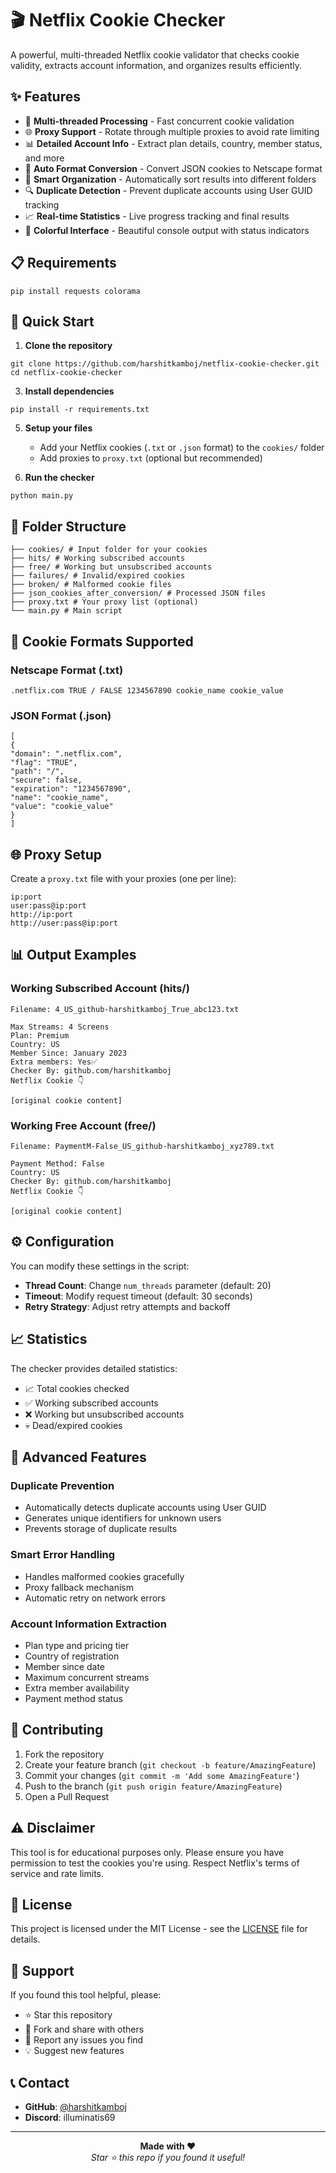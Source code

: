 # 🎬 Netflix Cookie Checker

A powerful, multi-threaded Netflix cookie validator that checks cookie validity, extracts account information, and organizes results efficiently.

## ✨ Features

- 🚀 **Multi-threaded Processing** - Fast concurrent cookie validation
- 🌐 **Proxy Support** - Rotate through multiple proxies to avoid rate limiting
- 📊 **Detailed Account Info** - Extract plan details, country, member status, and more
- 🔄 **Auto Format Conversion** - Convert JSON cookies to Netscape format
- 📁 **Smart Organization** - Automatically sort results into different folders
- 🔍 **Duplicate Detection** - Prevent duplicate accounts using User GUID tracking
- 📈 **Real-time Statistics** - Live progress tracking and final results
- 🎨 **Colorful Interface** - Beautiful console output with status indicators

## 📋 Requirements

```
pip install requests colorama
```

## 🚀 Quick Start

1. **Clone the repository**
```
git clone https://github.com/harshitkamboj/netflix-cookie-checker.git
cd netflix-cookie-checker
```

3. **Install dependencies**
```
pip install -r requirements.txt
```

5. **Setup your files**
   - Add your Netflix cookies (`.txt` or `.json` format) to the `cookies/` folder
   - Add proxies to `proxy.txt` (optional but recommended)

6. **Run the checker**
```
python main.py
```

## 📁 Folder Structure

```
├── cookies/ # Input folder for your cookies
├── hits/ # Working subscribed accounts
├── free/ # Working but unsubscribed accounts
├── failures/ # Invalid/expired cookies
├── broken/ # Malformed cookie files
├── json_cookies_after_conversion/ # Processed JSON files
├── proxy.txt # Your proxy list (optional)
└── main.py # Main script
```

## 🍪 Cookie Formats Supported

### Netscape Format (.txt)
`.netflix.com TRUE / FALSE 1234567890 cookie_name cookie_value`

### JSON Format (.json)
```
[
{
"domain": ".netflix.com",
"flag": "TRUE",
"path": "/",
"secure": false,
"expiration": "1234567890",
"name": "cookie_name",
"value": "cookie_value"
}
]
```

## 🌐 Proxy Setup

Create a `proxy.txt` file with your proxies (one per line):

```
ip:port
user:pass@ip:port
http://ip:port
http://user:pass@ip:port
```

## 📊 Output Examples

### Working Subscribed Account (hits/)
```
Filename: 4_US_github-harshitkamboj_True_abc123.txt

Max Streams: 4 Screens
Plan: Premium
Country: US
Member Since: January 2023
Extra members: Yes✅
Checker By: github.com/harshitkamboj
Netflix Cookie 👇

[original cookie content]
```

### Working Free Account (free/)
```
Filename: PaymentM-False_US_github-harshitkamboj_xyz789.txt

Payment Method: False
Country: US
Checker By: github.com/harshitkamboj
Netflix Cookie 👇

[original cookie content]
```

## ⚙️ Configuration

You can modify these settings in the script:

- **Thread Count**: Change `num_threads` parameter (default: 20)
- **Timeout**: Modify request timeout (default: 30 seconds)
- **Retry Strategy**: Adjust retry attempts and backoff

## 📈 Statistics

The checker provides detailed statistics:
- 📈 Total cookies checked
- ✅ Working subscribed accounts
- ❌ Working but unsubscribed accounts  
- 💀 Dead/expired cookies

## 🔧 Advanced Features

### Duplicate Prevention
- Automatically detects duplicate accounts using User GUID
- Generates unique identifiers for unknown users
- Prevents storage of duplicate results

### Smart Error Handling
- Handles malformed cookies gracefully
- Proxy fallback mechanism
- Automatic retry on network errors

### Account Information Extraction
- Plan type and pricing tier
- Country of registration
- Member since date
- Maximum concurrent streams
- Extra member availability
- Payment method status

## 🤝 Contributing

1. Fork the repository
2. Create your feature branch (`git checkout -b feature/AmazingFeature`)
3. Commit your changes (`git commit -m 'Add some AmazingFeature'`)
4. Push to the branch (`git push origin feature/AmazingFeature`)
5. Open a Pull Request

## ⚠️ Disclaimer

This tool is for educational purposes only. Please ensure you have permission to test the cookies you're using. Respect Netflix's terms of service and rate limits.

## 📝 License

This project is licensed under the MIT License - see the [LICENSE](LICENSE) file for details.

## 🌟 Support

If you found this tool helpful, please:
- ⭐ Star this repository
- 🍴 Fork and share with others
- 🐛 Report any issues you find
- 💡 Suggest new features

## 📞 Contact

- **GitHub**: [@harshitkamboj](https://github.com/harshitkamboj)
- **Discord**: illuminatis69

---

<div align="center">
  <b>Made with ❤️</b>
  <br>
  <i>Star ⭐ this repo if you found it useful!</i>
</div>

